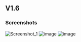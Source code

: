 ## V1.6

### Screenshots
![Screenshot_1](https://user-images.githubusercontent.com/34133187/202891360-a8a87883-880b-4de0-a4a1-008406f5b6b2.png)
![image](https://user-images.githubusercontent.com/34133187/202891486-8c161712-d11a-4689-9f3f-74705a2c1bbe.png)
![image](https://user-images.githubusercontent.com/34133187/202891752-82a32ca4-0458-4c77-8cb6-014d195c46ea.png)
